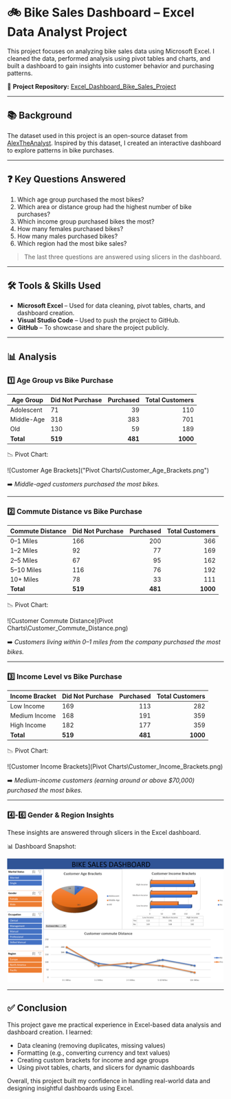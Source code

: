 
# 🚲 Bike Sales Dashboard – Excel Data Analyst Project

This project focuses on analyzing bike sales data using Microsoft Excel. I cleaned the data, performed analysis using pivot tables and charts, and built a dashboard to gain insights into customer behavior and purchasing patterns.

📌 **Project Repository:** [Excel\_Dashboard\_Bike\_Sales\_Project](https://github.com/SOWMYA0408/Excel_Dashboard_Bike_Sales_Project)

---

## 📚 Background

The dataset used in this project is an open-source dataset from [AlexTheAnalyst](/Input_Raw%20Data/Bike_Sales_Project.xlsx). Inspired by this dataset, I created an interactive dashboard to explore patterns in bike purchases.

---

## ❓ Key Questions Answered

1. Which age group purchased the most bikes?
2. Which area or distance group had the highest number of bike purchases?
3. Which income group purchased bikes the most?
4. How many females purchased bikes?
5. How many males purchased bikes?
6. Which region had the most bike sales?

> The last three questions are answered using slicers in the dashboard.

---

## 🛠 Tools & Skills Used

* **Microsoft Excel** – Used for data cleaning, pivot tables, charts, and dashboard creation.
* **Visual Studio Code** – Used to push the project to GitHub.
* **GitHub** – To showcase and share the project publicly.

---

## 📊 Analysis

### 1️⃣ Age Group vs Bike Purchase

| Age Group  | Did Not Purchase | Purchased | Total Customers |
| ---------- | ---------------- | --------: | --------------: |
| Adolescent | 71               |        39 |             110 |
| Middle-Age | 318              |       383 |             701 |
| Old        | 130              |        59 |             189 |
| **Total**  | **519**          |   **481** |        **1000** |

📉 Pivot Chart:

![Customer Age Brackets]("Pivot Charts\Customer_Age_Brackets.png")

➡️ *Middle-aged customers purchased the most bikes.*

---

### 2️⃣ Commute Distance vs Bike Purchase

| Commute Distance | Did Not Purchase | Purchased | Total Customers |
| ---------------- | ---------------- | --------: | --------------: |
| 0–1 Miles        | 166              |       200 |             366 |
| 1–2 Miles        | 92               |        77 |             169 |
| 2–5 Miles        | 67               |        95 |             162 |
| 5–10 Miles       | 116              |        76 |             192 |
| 10+ Miles        | 78               |        33 |             111 |
| **Total**        | **519**          |   **481** |        **1000** |

📉 Pivot Chart:

!\[Customer Commute Distance]\(Pivot Charts\Customer_Commute_Distance.png)

➡️ *Customers living within 0–1 miles from the company purchased the most bikes.*

---

### 3️⃣ Income Level vs Bike Purchase

| Income Bracket | Did Not Purchase | Purchased | Total Customers |
| -------------- | ---------------- | --------: | --------------: |
| Low Income     | 169              |       113 |             282 |
| Medium Income  | 168              |       191 |             359 |
| High Income    | 182              |       177 |             359 |
| **Total**      | **519**          |   **481** |        **1000** |

📉 Pivot Chart:

!\[Customer Income Brackets]\(Pivot Charts\Customer_Income_Brackets.png)

➡️ *Medium-income customers (earning around or above \$70,000) purchased the most bikes.*

---

### 4️⃣-6️⃣ Gender & Region Insights

These insights are answered through slicers in the Excel dashboard.

📊 Dashboard Snapshot:

![Bike Sales Dashboard](Dashboard/Bike_Sales_Dashboard.png)

---

## ✅ Conclusion

This project gave me practical experience in Excel-based data analysis and dashboard creation. I learned:

* Data cleaning (removing duplicates, missing values)
* Formatting (e.g., converting currency and text values)
* Creating custom brackets for income and age groups
* Using pivot tables, charts, and slicers for dynamic dashboards

Overall, this project built my confidence in handling real-world data and designing insightful dashboards using Excel.



